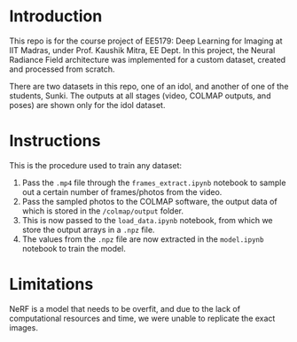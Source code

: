 # Introduction
This repo is for the course project of EE5179: Deep Learning for Imaging at IIT Madras, under Prof. Kaushik Mitra, EE Dept. In this project, the Neural Radiance Field architecture was implemented for a custom dataset, created and processed from scratch. 

There are two datasets in this repo, one of an idol, and another of one of the students, Sunki. The outputs at all stages (video, COLMAP outputs, and poses) are shown only for the idol dataset.

# Instructions

This is the procedure used to train any dataset:
1. Pass the `.mp4` file through the `frames_extract.ipynb` notebook to sample out a certain number of frames/photos from the video.
2. Pass the sampled photos to the COLMAP software, the output data of which is stored in the `/colmap/output` folder.
3. This is now passed to the `load_data.ipynb` notebook, from which we store the output arrays in a `.npz` file.
4. The values from the `.npz` file are now extracted in the `model.ipynb` notebook to train the model.

# Limitations

NeRF is a model that needs to be overfit, and due to the lack of computational resources and time, we were unable to replicate the exact images.
